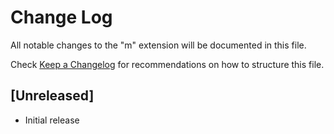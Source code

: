 # Change Log

All notable changes to the "m" extension will be documented in this file.

Check [Keep a Changelog](http://keepachangelog.com/) for recommendations on how to structure this file.

## [Unreleased]

- Initial release
